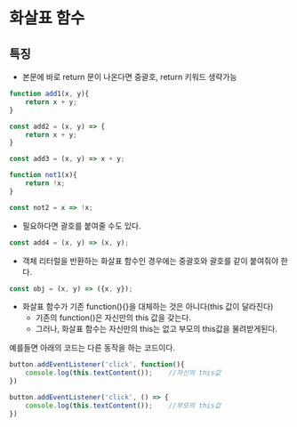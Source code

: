 # 화살표 함수

## 특징

- 본문에 바로 return 문이 나온다면 중괄호, return 키워드 생략가능

```javascript
function add1(x, y){
    return x + y;
}

const add2 = (x, y) => {
    return x + y;
}

const add3 = (x, y) => x + y;
```

```javascript
function not1(x){
    return !x;
}

const not2 = x => !x;
```

- 필요하다면 괄호를 붙여줄 수도 있다.

```javascript
const add4 = (x, y) => (x, y);
```

- 객체 리터럴을 반환하는 화살표 함수인 경우에는 중괄호와 괄호를 같이 붙여줘야 한다.

```javascript
const obj = (x, y) => ({x, y});
```

- 화살표 함수가 기존 function(){}을 대체하는 것은 아니다(this 값이 달라진다)
    - 기존의 function()은 자신만의 this 값을 갖는다.
    - 그러나, 화살표 함수는 자신만의 this는 없고 부모의 this값을 물려받게된다.

예를들면 아래의 코드는 다른 동작을 하는 코드이다.

```javascript
button.addEventListener('click', function(){
    console.log(this.textContent());    //자신의 this값
})

button.addEventListener('click', () => {
    console.log(this.textContent());    //부모의 this값
})
```